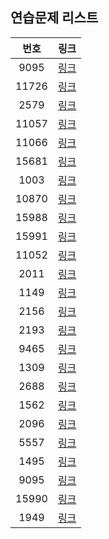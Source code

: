 ## 연습문제 리스트
|번호|링크|
|:---:|:---:|
|9095|[링크](http://boj.kr/9095)|
|11726|[링크](http://boj.kr/11726)|
|2579|[링크](http://boj.kr/2579)|
|11057|[링크](http://boj.kr/11057)|
|11066|[링크](http://boj.kr/11066)|
|15681|[링크](http://boj.kr/15681)|
|1003|[링크](http://boj.kr/1003)|
|10870|[링크](http://boj.kr/10870)|
|15988|[링크](http://boj.kr/15988)|
|15991|[링크](http://boj.kr/15991)|
|11052|[링크](http://boj.kr/11052)|
|2011|[링크](http://boj.kr/2011)|
|1149|[링크](http://boj.kr/1149)|
|2156|[링크](http://boj.kr/2156)|
|2193|[링크](http://boj.kr/2193)|
|9465|[링크](http://boj.kr/9465)|
|1309|[링크](http://boj.kr/1309)|
|2688|[링크](http://boj.kr/2688)|
|1562|[링크](http://boj.kr/1562)|
|2096|[링크](http://boj.kr/2096)|
|5557|[링크](http://boj.kr/5557)|
|1495|[링크](http://boj.kr/1495)|
|9095|[링크](http://boj.kr/9095)|
|15990|[링크](http://boj.kr/15990)|
|1949|[링크](http://boj.kr/1949)|
